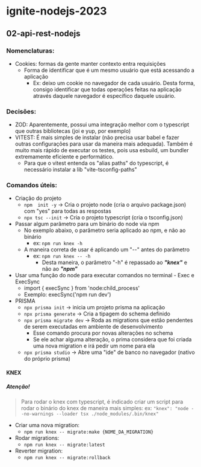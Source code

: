 # ignite-nodejs-2023

## 02-api-rest-nodejs

### Nomenclaturas:
- Cookies: formas da gente manter contexto entra requisições
  - Forma de identificar que é um mesmo usuário que está acessando a aplicação
    - Ex: deixo um cookie no navegador de cada usuário. Desta forma, consigo identificar que todas operações feitas na aplicação através daquele navegador é específico daquele usuário.
### Decisões:
- ZOD: Aparentemente, possui uma integração melhor com o typescript que outras bibliotecas (joi e yup, por exemplo)
- VITEST: É mais simples de instalar (não precisa usar babel e fazer outras configurações para usar da maneira mais adequada). Também é muito mais rápido de executar os testes, pois usa esbuild, um bundler extremamente eficiente e performático.
  - Para que o vitest entenda os "alias paths" do typescript, é necessário instalar a lib "vite-tsconfig-paths"

### Comandos úteis:
* Criação do projeto
  * `npm  init -y` -> Cria o projeto node (cria o arquivo package.json) com "yes" para todas as respostas
  * `npx tsc --init` -> Cria o projeto typescript (cria o tsconfig.json)
* Passar algum parâmetro para um binário do node via npm
  * No exemplo abaixo, o parâmetro seria aplicado ao npm, e não ao binário
    * ex: `npm run knex -h`
  * A maneira correta de usar é aplicando um "--" antes do parâmetro
    * ex: `npm run knex -- -h`
      * Desta maneira, o parâmetro "-h" é repassado ao _**"knex"**_ e não ao _**"npm"**_ 
* Usar uma função do node para executar comandos no terminal - Exec e ExecSync
  * import { execSync } from 'node:child_process'
  * Exemplo: execSync('npm run dev') 
* PRISMA
  * `npx prisma init` -> inicia um projeto prisma na aplicação
  * `npx prisma generate` -> Cria a tipagem do schema definido
  * `npx prisma migrate dev` -> Roda as migrations que estão pendentes de serem executadas em ambiente de desenvolvimento
    * Esse comando procura por novas alterações no schema
    * Se ele achar alguma alteração, o prima considera que foi criada uma nova migration e irá pedir um nome para ela 
  * `npx prisma studio` -> Abre uma "ide" de banco no navegador (nativo do próprio prisma)
 

#### KNEX

##### Atenção!
>Para rodar o knex com typescript, é indicado criar um script para rodar o binário do knex de maneira mais simples:
ex: `"knex": "node --no-warnings --loader tsx ./node_modules/.bin/knex"`

* Criar uma nova migration:
  * `npm run knex -- migrate:make {NOME_DA_MIGRATION}`
* Rodar migrations: 
  * `npm run knex -- migrate:latest`
* Reverter migration:
  * `npm run knex -- migrate:rollback`